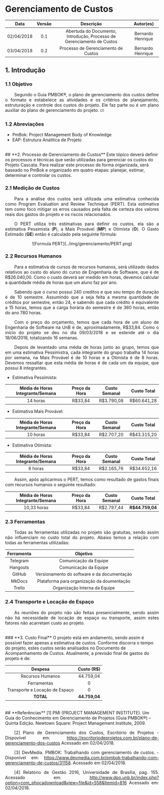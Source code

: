 <style> p { text-align: justify; text-indent: 30px; } </style>

# Gerenciamento de Custos

| Data | Versão | Descrição | Autor(es) |
|:----:|:------:|:---------:|:---------:|
|02/04/2018| 0.1 | Abertuda do Documento, Introdução, Processo de Gerenciamento de Custos | Bernardo Henrique |  
|03/04/2018| 0.2 | Processo de Gerenciamento de Custos | Bernardo Henrique |  

## **1. Introdução**

### **1.1 Objetivo**
Segundo o Guia PMBOK®, o plano de gerenciamento dos custos define o formato e estabelece as atividades e os critérios de planejamento, estruturação e controle dos custos do projeto. Ele faz parte ou é um plano auxiliar do plano de gerenciamento do projeto. <sub><sup>[2]</sup></sup>

### **1.2 Abreviações**
* PmBok: Project Management Body of Knowledge
* EAP: Estrutura Analítica de Projeto


<br>
## **2. Processo de Gerenciamento de Custos**
Este tópico deverá definir os processos e técnicas que serão utilizadas para gerenciar os custos do Projeto Cascata. Para realizar este processo de forma organizada, será baseado no PmBok e organizado em quatro etapas: planejar, estimar, determinar e controlar os custos. 

### **2.1 Medição de Custos**
Para a análise dos custos será utilizada uma estimativa conhecida como Program Evaluation and Review Technique (PERT). Esta estimativa tem como foco mitigar os erros causados pela falta de certeza dos valores reais dos gastos do projeto e os riscos relacionados.

O PERT utiliza três estimativas para definir os custos, ela são a estimativa Pessimista (<b>P</b>), a Mais Provável (<b>MP</b>) e Otimista (<b>O</b>). O Gasto Estimado (<b>GE</b>) então é calculado pela seguinte fórmula: 
<div style="text-align:center"> ![Formula PERT](../img/gerenciamento/PERT.png) </div>


### **2.2 Recursos Humanos**
Para a estimativa de cursos de recursos humanos, será utilizado dados relativos ao custo do aluno do curso de Engenharia de Software, que é de R$26.040,00. Como o custo deverá ser medido em horas, devemos calcular a quantidade média de horas que um aluno faz por ano.

Sabendo que o curso possui 240 creditos e que seu tempo de duração é de 10 semestre. Assumindo que a seja feita a mesma quantidade de créditos por semestre, então 24, e sabendo que cada crédito é equivalente a 15 horas, temos que a carga horária do semestre é de 360 horas, então do ano 780 horas.

Com o preço do orçamento, temos que cada hora de um aluno de Engenharia de Software na UnB é de, aproximadamente, R$33,84. Como o início do projeto se deu no dia 09/03/2018 e se estende até o dia 18/06/2018, totalizando 16 semanas.

Depois de levantado uma média de horas junto ao grupo, temos que em uma estimativa Pessimistra, cada integrante do grupo trabalha 14 horas por semana, na Mais Provável é de 10 horas e a Otimista é de 8 horas. Devemos ressaltar que esta média de horas é de cada um da equipe, que possui 8 integrantes.

* Estimativa Pessimista:

| Média de Horas Integrante/Semana | Preço da Hora | Custo Semanal | Custo Total |
|:------:|:---------:|:---------:|:---------:|
| 14 horas | R$33,84 | R$3.790,08 | R$60.641,28 |

* Estimativa Mais Provável:

| Média de Horas Integrante/Semana | Preço da Hora | Custo Semanal | Custo Total |
|:------:|:---------:|:---------:|:---------:|
| 10 horas | R$33,84 | R$2.707,20 | R$43.315,20 |


* Estimativa Otimista:

| Média de Horas Integrante/Semana | Preço da Hora | Custo Semanal | Custo Total |
|:------:|:---------:|:---------:|:---------:|
| 8 horas | R$33,84 | R$2.165,76 | R$34.652,16 |

Assim, após aplicarmos o PERT, temos como resultado de gastos finais com recursos humanos o seguinte resultado:

| Média de Horas Integrante/Semana | Preço da Hora | Custo Semanal | Custo Total |
|:------:|:---------:|:---------:|:---------:|
| 10,33 horas | R$33,84 | R$2.797,44 | <b>R$44.759,04</b> |

### **2.3 Ferramentas**
Todas as ferramentas utilizadas no projeto são gratuitas, sendo assim não influenciam no custo total do projeto. Abaixo temos a relação com todas as ferramentas utilizadas:

| Ferramenta | Objetivo |
| :--------: | :------: |
| Telegram | Comunicação da Equipe |
| Hangouts | Comunicação da Equipe |
| GitHub   | Versionamento do software e da documentação |
| MkDocs   | Plataforma para organização da doumentação |
| Trello   | Organização Interna da Equipe |

### **2.4 Transporte e Locação de Espaço**
As reuniões do projeto não são feitas presencialmente, sendo assim não há necessidade de locação de espaço ou transporte, assim estes fatores não acarretam custo ao projeto.


<br>
### **3. Custo Final**
O projeto está em andamento, sendo assim é possível fazer apenas a estimativa de custos. Conforme discorra o tempo do projeto, estes custos serão analisados no Documento de Acompanhamento de Custos. Atualmente, a previsão final de gastos do projeto é de:

| Despesa | Custo (R$) |
| :--------: | :------: |
| Recursos Humanos | 44.759,04 |
| Ferramentas | 0 |
| Transporte e Locação de Espaço | 0 |
| <b> TOTAL </b> | <b> 44.759,04 </b> |

<br>
## **Referências**
[1] PMI (PROJECT MANAGEMENT INSTITUTE). Um Guia do Conhecimento em Gerenciamento de Projetos (Guia PMBOK®) – Quinta Edição. Newtown Square: Project Management Institute, 2009.

[2] Plano de Gerenciamento dos Custos, Escritório de Projetos - Dispovível em: <https://escritoriodeprojetos.com.br/plano-de-gerenciamento-dos-custos> Acessado em 02/04/2018.

[3] DevMedia. PMBOK: Trabalhando com gerenciamento de custos. - Disponível em: <https://www.devmedia.com.br/pmbok-trabalhando-com-gerenciamento-de-custos/31158>. Acessado em 02/04/2018.

[4] Relatório de Gestão 2016, Universidade de Brasília, pag. 155. Acessado em: <http://www.dpo.unb.br/index.php?option=com_phocadownload&view=file&id=558&Itemid=816>
Acessado em: 02/04/2018.